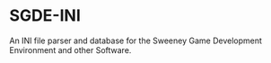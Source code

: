 SGDE-INI
========

An INI file parser and database for the Sweeney Game Development Environment and other Software.
